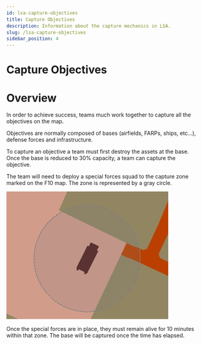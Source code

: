 ```yaml
---
id: lsa-capture-objectives
title: Capture Objectives
description: Information about the capture mechanics in LSA.
slug: /lsa-capture-objectives
sidebar_position: 4
---
```


# Capture Objectives

# Overview

In order to achieve success, teams much work together to capture all the objectives on the map.

Objectives are normally composed of bases (airfields, FARPs, ships, etc...), defense forces and infrastructure.

To capture an objective a team must first destroy the assets at the base. Once the base is reduced to 30% capacity, a team can capture the objective.

The team will need to deploy a special forces squad to the capture zone marked on the F10 map.
The zone is represented by a gray circle.

![capture area](./img/capture_zone.jpg "Capture Area")

Once the special forces are in place, they must remain alive for 10 minutes within that zone.
The base will be captured once the time has elapsed.